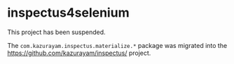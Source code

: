 # inspectus4selenium

This project has been suspended.

The `com.kazurayam.inspectus.materialize.*` package was migrated into the https://github.com/kazurayam/inspectus/ project.
